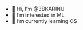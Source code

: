 - 👋 Hi, I’m @3BKARINU
- 👀 I’m interested in ML
- 🌱 I’m currently learning CS
<!---
3BKARINU/3BKARINU is a ✨ special ✨ repository because its `README.md` (this file) appears on your GitHub profile.
You can click the Preview link to take a look at your changes.
--->

